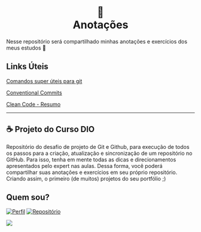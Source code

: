 <h1 align="center">
📄<br> Anotações
</h1>
Nesse repositório será compartilhado minhas anotações e exercícios dos meus estudos  🥰

## Links Úteis

[Comandos super úteis para git](https://gist.github.com/leocomelli/2545add34e4fec21ec16)

[Conventional Commits](https://www.conventionalcommits.org/pt-br/v1.0.0-beta.4/)

[Clean Code - Resumo](https://github.com/felipe-augusto/clean-code-javascript)

---

## ☕ Projeto do Curso DIO

Repositório do desafio de projeto de Git e Github, para execução de todos os passos para a criação, atualização e sincronização de um repositório no GitHub. Para isso, tenha em mente todas as dicas e direcionamentos apresentados pelo expert nas aulas. Dessa forma, você poderá compartilhar suas anotações e exercícios em seu próprio repositório. Criando assim, o primeiro (de muitos) projetos do seu portfólio ;)

## Quem sou?

[![Perfil](https://img.shields.io/badge/perfil%20-%23323330.svg?&style=for-the-badge&logo=perfil&logoColor=black&color=F745B5)](https://github.com/thataaz)
[![Repositório](https://img.shields.io/badge/repositório%20-%23323330.svg?&style=for-the-badge&logo=repositório&logoColor=black&color=8000FF)](https://github.com/thataaz/git-github/)


<img src="https://media.giphy.com/media/f5dv1g0Af3KNJneSC3/giphy.gif" />
